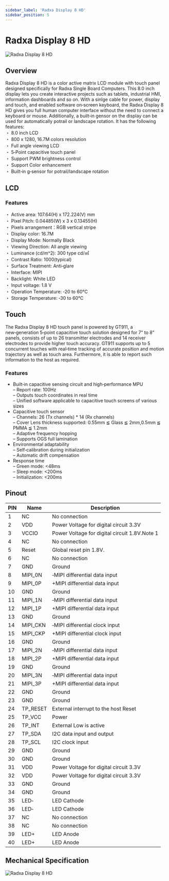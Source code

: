 ```yaml
---
sidebar_label: 'Radxa Display 8 HD'
sidebar_position: 5
---
```



# Radxa Display 8 HD


![Radxa Display 8 HD](/img/accessories/display-8-hd.webp)

## Overview
Radxa Display 8 HD is a color active matrix LCD module with touch panel designed specifically for Radxa Single Board Computers. This 8.0 inch display lets you create interactive projects such as tablets, industrial HMI, information dashboards and so on. With a sinlge cable for power, display and touch, and enabled software on‑screen keyboard, the Radxa Display 8 HD gives you full human computer interface without the need to connect a keyboard or mouse. Additionally, a built‑in gensor on the display can be used for automatically potrail or landscape rotation. It has the following features:  
・ 8.0 inch LCD  
・ 800 x 1280, 16.7M colors resolution  
・ Full angle viewing LCD  
・ 5‑Point capacitive touch panel  
・ Support PWM brightness control  
・ Support Color enhancement  
・ Built‑in g‑sensor for potrail/landscape rotation  

## LCD
###  Features
・ Active area: 107.64(H) x 172.224(V) mm  
・ Pixel Pitch: 0.04485(W) x 3 x 0.13455(H)  
・ Pixels arrangement：RGB vertical stripe  
・ Display color: 16.7M  
・ Display Mode: Normally Black  
・ Viewing Direction: All angle viewing  
・ Luminance (cd/m^2): 300 type cd/㎡  
・ Contrast Ratio: 1000(typical)  
・ Surface Treatment: Anti‑glare  
・ Interface: MIPI  
・ Backlight: White LED  
・ Input voltage: 1.8 V  
・ Operation Temperature: ‑20 to 60℃  
・ Storage Temperature: ‑30 to 60℃  

## Touch
The Radxa Display 8 HD touch panel is powered by GT911, a new‑generation 5‑point capacitive touch solution designed for 7” to 8” panels, consists of up to 26 transmitter electrodes and 14 receiver electrodes to provide higher touch accuracy. GT911 supports up to 5 concurrent touches with real‑time tracking of accurate position and motion trajectory as well as touch area. Furthermore, it is able to report such information to the host as required.  


###  Features

- Built‑in capacitive sensing circuit and high‑performance MPU  
    – Report rate: 100Hz  
    – Outputs touch coordinates in real time  
    – Unified software applicable to capacitive touch screens of various sizes  
- Capacitive touch sensor    
– Channels: 26 (Tx channels) * 14 (Rx channels)  
    – Cover Lens thickness supported: 0.55mm ≦ Glass ≦ 2mm,0.5mm ≦ PMMA ≦ 1.2mm  
    – Adaptive frequency hopping  
    – Supports OGS full lamination
- Environmental adaptability  
    – Self‑calibration during initialization  
    – Automatic drift compensation  
- Response time  
    – Green mode: <48ms  
    – Sleep mode: <200ms  
    – Initialization: <200ms  

## Pinout

| PIN | Name      |    Description    |  
|-----|-----------|-------------------|
| 1   |NC         | No connection   
| 2   |VDD        | Power Voltage for digital circuit 3.3V     
| 3   |VCCIO      | Power Voltage for digital circuit 1.8V.Note 1      
|4    |NC         | No connection
|5    |Reset      |Global reset pin 1.8V.
|6    |NC         |No connection
|7    |GND        |Ground
|8    |MIPI_0N    |‑MIPI differential data input
|9    |MIPI_0P    |+MIPI differential data input
|10   |GND        |Ground|
|11   |MIPI_1N    |‑MIPI differential data input
|12   |MIPI_1P    |+MIPI differential data input
|13   |GND        |Ground
|14   |MIPI_CKN   |‑MIPI differential clock input
|15   |MIPI_CKP   |+MIPI differential clock input
|16   |GND        |Ground
|17   |MIPI_2N    |‑MIPI differential data input
|18   |MIPI_2P    |+MIPI differential data input
|19   |GND        |Ground
|20   |MIPI_3N    |‑MIPI differential data input
|21   |MIPI_3P    |+MIPI differential data input
|22   |GND        |Ground
|23   |GND        |Ground
|24   |TP_RESET   |External interrupt to the host Reset
|25   |TP_VCC     |Power
|26   |TP_INT     |External Low is active
|27   |TP_SDA     |I2C data input and output
|28   |TP_SCL     |I2C clock input
|29   |GND        |Ground
|30   |GND        |Ground
|31   |VDD        |Power Voltage for digital circuit 3.3V
|32   |VDD        |Power Voltage for digital circuit 3.3V
|33   |GND        |Ground
|34   |GND        |Ground
|35   |LED‑       |LED Cathode
|36   |LED‑       |LED Cathode
|37   |NC         |No connection
|38   |NC         |No connection
|39   |LED+       |LED Anode
|40   |LED+       |LED Anode



## Mechanical Specification
![Radxa Display 8 HD](/img/accessories/rock5a-display-8hd-spec.webp)